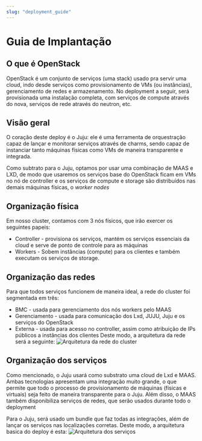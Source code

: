 ```yaml
---
slug: "deployment_guide"
---
```


# Guia de Implantação
## O que é OpenStack
OpenStack é um conjunto de serviços (uma stack) usado pra servir uma cloud, indo desde serviços como provisionamento de VMs (ou instâncias), gerenciamento de redes e armazenamento. No deployment a seguir, será provisionada uma instalação completa, com serviços de compute através do nova, serviços de rede através do neutron, etc.

## Visão geral
O coração deste deploy é o Juju: ele é uma ferramenta de orquestração capaz de lançar e monitorar serviços através de charms, sendo capaz de instanciar tanto máquinas físicas como VMs de maneira transparente e integrada.

Como subtrato para o Juju, optamos por usar uma combinação de MAAS e LXD, de modo que usaremos os serviços base do OpenStack ficam em VMs no nó de controller e os serviços de compute e storage são distribuídos nas demais máquinas físicas, o _worker nodes_

## Organização física
Em nosso cluster, contamos com 3 nós físicos, que irão exercer os seguintes papeis:
* Controller - provisiona os serviços, mantém os serviços essenciais da cloud e serve de ponto de controle para as máquinas
* Workers - Sobem instâncias (compute) para os clientes e também executam os serviços de storage.

## Organização das redes
Para que todos serviços funcionem de maneira ideal, a rede do cluster foi segmentada em três:
* BMC - usada para gerenciamento dos nós workers pelo MAAS
* Gerenciamento - usada para comunicação dos Lxd, JUJU, Juju e os serviços do OpenStack
* Externa - usada para acesso no controller, assim como atribuição de IPs públicos a instâncias dos clientes
Deste modo, a arquitetura da rede será a seguinte:
![Arquitetura da rede do cluster](/guia-implantacao/1-arquitetura-da-rede.png)

## Organização dos serviços
Como mencionado, o Juju usará como substrato uma cloud de Lxd e MAAS. Ambas tecnologias apresentam uma integração muito grande, o que permite que todo o processo de provisionamento de máquinas (físicas e virtuais) seja feito de maneira transparente para o Juju. Além disso, o MAAS também disponibiliza serviços de redes, que serão usados durante todo o deployment

Para o Juju, será usado um bundle que faz todas as integrações, além de lançar os serviços nas localizações corretas.
Deste modo, a arquitetura basica do deploy é esta:
![Arquitetura dos serviços](/guia-implantacao/2-arquitetura-dos-serviços.png)

